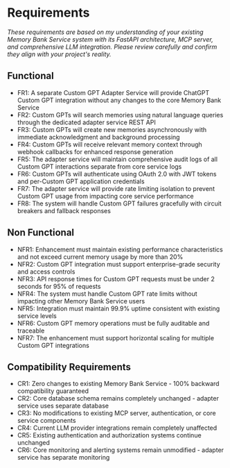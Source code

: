 # Requirements

*These requirements are based on my understanding of your existing Memory Bank Service system with its FastAPI architecture, MCP server, and comprehensive LLM integration. Please review carefully and confirm they align with your project's reality.*

## Functional

- FR1: A separate Custom GPT Adapter Service will provide ChatGPT Custom GPT integration without any changes to the core Memory Bank Service
- FR2: Custom GPTs will search memories using natural language queries through the dedicated adapter service REST API
- FR3: Custom GPTs will create new memories asynchronously with immediate acknowledgment and background processing
- FR4: Custom GPTs will receive relevant memory context through webhook callbacks for enhanced response generation
- FR5: The adapter service will maintain comprehensive audit logs of all Custom GPT interactions separate from core service logs
- FR6: Custom GPTs will authenticate using OAuth 2.0 with JWT tokens and per-Custom GPT application credentials
- FR7: The adapter service will provide rate limiting isolation to prevent Custom GPT usage from impacting core service performance
- FR8: The system will handle Custom GPT failures gracefully with circuit breakers and fallback responses

## Non Functional

- NFR1: Enhancement must maintain existing performance characteristics and not exceed current memory usage by more than 20%
- NFR2: Custom GPT integration must support enterprise-grade security and access controls
- NFR3: API response times for Custom GPT requests must be under 2 seconds for 95% of requests
- NFR4: The system must handle Custom GPT rate limits without impacting other Memory Bank Service users
- NFR5: Integration must maintain 99.9% uptime consistent with existing service levels
- NFR6: Custom GPT memory operations must be fully auditable and traceable
- NFR7: The enhancement must support horizontal scaling for multiple Custom GPT integrations

## Compatibility Requirements

- CR1: Zero changes to existing Memory Bank Service - 100% backward compatibility guaranteed
- CR2: Core database schema remains completely unchanged - adapter service uses separate database
- CR3: No modifications to existing MCP server, authentication, or core service components
- CR4: Current LLM provider integrations remain completely unaffected
- CR5: Existing authentication and authorization systems continue unchanged
- CR6: Core monitoring and alerting systems remain unmodified - adapter service has separate monitoring
